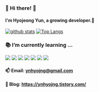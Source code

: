 ### 👋 Hi there! 👋
#### I'm Hyojeong Yun, a growing developer.🌱

<!--
**hyojeongyun/hyojeongyun** is a ✨ _special_ ✨ repository because its `README.md` (this file) appears on your GitHub profile.

Here are some ideas to get you started:

- 🔭 I’m currently working on ...
- 🌱 I’m currently learning ...
- 👯 I’m looking to collaborate on ...
- 🤔 I’m looking for help with ...
- 💬 Ask me about ...
- 📫 How to reach me: ...
- 😄 Pronouns: ...
- ⚡ Fun fact: ...
-->

[![github stats](https://github-readme-stats.vercel.app/api?username=hyojeongyun&show_icons=true&hide_border=true)](https://github.com/hyojeongyun)
[![Top Langs](https://github-readme-stats.vercel.app/api/top-langs/?username=hyojeongyun&layout=compact)](https://github.com/hyojeongyun)

### 📚 I’m currently learning ...
<img src="https://img.shields.io/badge/Java-007396?style=flat-square&logo=Java&logoColor=white"/> <img src="https://img.shields.io/badge/Spring-6DB33F?style=flat-square&logo=Spring&logoColor=white"> <img src="https://img.shields.io/badge/Git-F05032?style=flat-square&logo=Git&logoColor=white"/> <img src="https://img.shields.io/badge/mySQL-4479A1?style=flat-square&logo=mysql&logoColor=white"> <img src="https://img.shields.io/badge/mariaDB-003545?style=flat-square&logo=mariaDB&logoColor=white"> <img src="https://img.shields.io/badge/C++-00599C?style=flat-square&logo=C%2B%2B&logoColor=white"/> <img src="https://img.shields.io/badge/Python-3776AB?style=flat-square&logo=Python&logoColor=white"/>

#### 📫 Email: ynhyojng@gmail.com
#### 💬 Blog: https://ynhyojng.tistory.com/
